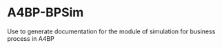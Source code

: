 # A4BP-BPSim
Use to generate documentation for the module of simulation for business process in A4BP
